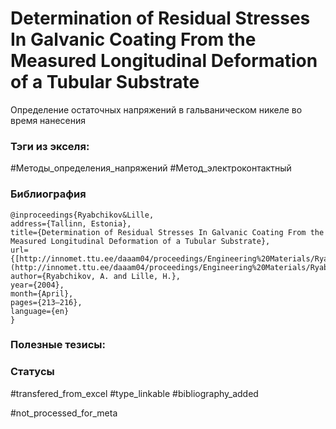 # Determination of Residual Stresses In Galvanic Coating From the Measured Longitudinal Deformation of a Tubular Substrate

Определение остаточных напряжений в гальваническом никеле во время нанесения

### Тэги из экселя:
#Методы_определения_напряжений 
#Метод_электроконтактный 

### Библиография
```
@inproceedings{Ryabchikov&Lille,
address={Tallinn, Estonia},
title={Determination of Residual Stresses In Galvanic Coating From the Measured Longitudinal Deformation of a Tubular Substrate},
url={[http://innomet.ttu.ee/daaam04/proceedings/Engineering%20Materials/Ryabchikov&Lille.pdf](http://innomet.ttu.ee/daaam04/proceedings/Engineering%20Materials/Ryabchikov&Lille.pdf)},
author={Ryabchikov, A. and Lille, H.},
year={2004},
month={April},
pages={213–216},
language={en}
}
```

### Полезные тезисы:

### Статусы
#transfered_from_excel 
#type_linkable 
#bibliography_added

#not_processed_for_meta
